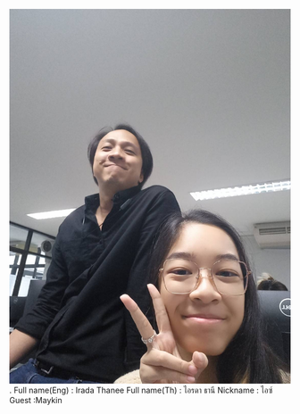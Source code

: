 ![alt text for screen readers](IMG_3418.JPG "Text to show on mouseover").
Full name(Eng) : Irada Thanee
Full name(Th) :  ไอรดา ธานี
Nickname : ไอซ์
Guest :Maykin
